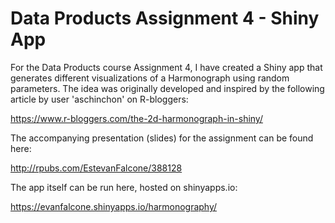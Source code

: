 # Data Products Assignment 4 - Shiny App

For the Data Products course Assignment 4, I have created a Shiny app that generates different visualizations 
of a Harmonograph using random parameters. The idea was originally developed and inspired by the following article
by user 'aschinchon' on R-bloggers:  

https://www.r-bloggers.com/the-2d-harmonograph-in-shiny/

The accompanying presentation (slides) for the assignment can be found here:  

http://rpubs.com/EstevanFalcone/388128

The app itself can be run here, hosted on shinyapps.io:

https://evanfalcone.shinyapps.io/harmonography/
